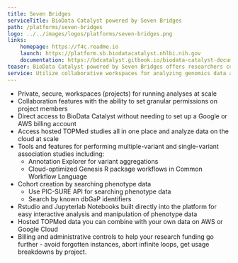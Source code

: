 ```yaml
---
title: Seven Bridges
serviceTitle: BioData Catalyst powered by Seven Bridges
path: /platforms/seven-bridges
logo: ../../images/logos/platforms/seven-bridges.png
links: 
    homepage: https://f4c.readme.io
    launch: https://platform.sb.biodatacatalyst.nhlbi.nih.gov
    documentation: https://bdcatalyst.gitbook.io/biodata-catalyst-documentation/analyze-data/seven-bridges
teaser: BioData Catalyst powered by Seven Bridges offers researchers collaborative workspaces for analyzing genomics data at scale. Researchers can find and analyze the hosted TOPMed studies by using hundreds of optimized analysis tools and workflows (pipelines); creating their own workflows; or interactive analysis.
service: Utilize collaborative workspaces for analyzing genomics data at scale. Access hosted datasets along with Common Workflow Language (CWL) and GENESIS R package pipelines for analysis. This platform also enables users to bring their own data for analysis and work in RStudio and Jupyterlab Notebooks for interactive analysis.
---
```

- Private, secure, workspaces (projects) for running analyses at scale
- Collaboration features with the ability to set granular permissions on project members
- Direct access to BioData Catalyst without needing to set up a Google or AWS billing account
- Access hosted TOPMed studies all in one place and analyze data on the cloud at scale
- Tools and features for performing multiple-variant and single-variant association studies including:
    + Annotation Explorer for variant aggregations
    + Cloud-optimized Genesis R package workflows in Common Workflow Language
- Cohort creation by searching phenotype data
    + Use PIC-SURE API for searching phenotype data 
    + Search by known dbGaP identifiers
- Rstudio and Jupyterlab Notebooks built directly into the platform for easy interactive analysis and manipulation of phenotype data
- Hosted TOPMed data you can combine with your own data on AWS or Google Cloud
- Billing and administrative controls to help your research funding go further - avoid forgotten instances, abort infinite loops, get usage breakdowns by project.

